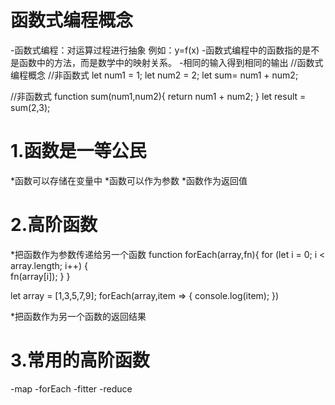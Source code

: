 # 函数式编程概念
-函数式编程：对运算过程进行抽象 例如：y=f(x)
-函数式编程中的函数指的是不是函数中的方法，而是数学中的映射关系。
-相同的输入得到相同的输出
//函数式编程概念
//非函数式
let num1 = 1;
let num2 = 2;
let sum= num1 + num2;

//非函数式
function sum(num1,num2){
    return num1 + num2;
}
let result = sum(2,3);


# 1.函数是一等公民

 *函数可以存储在变量中
 *函数可以作为参数
 *函数作为返回值
 

# 2.高阶函数

*把函数作为参数传递给另一个函数
function forEach(array,fn){
    for (let i = 0; i < array.length; i++) {    
        fn(array[i]);
    }
}

let array = [1,3,5,7,9];
forEach(array,item => {
    console.log(item);
})

*把函数作为另一个函数的返回结果


# 3.常用的高阶函数
-map
-forEach
-fitter
-reduce